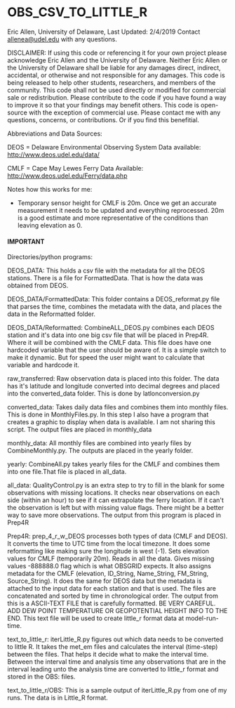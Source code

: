 # OBS_CSV_TO_LITTLE_R

Eric Allen, University of Delaware, Last Updated: 2/4/2019
Contact allenea@udel.edu with any questions.

DISCLAIMER: 
If using this code or referencing it for your own project please acknowledge Eric Allen and the University of Delaware. Neither Eric Allen or the University of Delaware shall be liable for any damages direct, indirect, accidental, or otherwise and not responsible for any damages. This code is being released to help other students, researchers, and members of the community. This code shall not be used directly or modified for commercial sale or redistribution. Please contribute to the code if you have found a way to improve it so that your findings may benefit others. This code is open-source with the exception of commercial use. Please contact me with any questions, concerns, or contributions. Or if you find this benefitial.




Abbreviations and Data Sources:

DEOS = Delaware Environmental Observing System
Data available: http://www.deos.udel.edu/data/

CMLF = Cape May Lewes Ferry
Data Available: http://www.deos.udel.edu/Ferry/data.php




Notes how this works for me:

- Temporary sensor height for CMLF is 20m. Once we get an accurate measurement it needs to be updated and everything reprocessed. 20m is a good estimate and more representative of the conditions than leaving elevation as 0.




#### IMPORTANT #####

Directories/python programs:


DEOS_DATA: This holds a csv file with the metadata for all the DEOS stations. There is a file for FormattedData. That is how the data was obtained from DEOS. 

DEOS_DATA/FormattedData: This folder contains a DEOS_reformat.py file that parses the time, combines the metadata with the data, and places the data in the Reformatted folder.

DEOS_DATA/Reformatted: CombineALL_DEOS.py combines each DEOS station and it's data into one big csv file that will be placed in Prep4R. Where it will be combined with the CMLF data. This file does have one hardcoded variable that the user should be aware of. It is a simple switch to make it dynamic. But for speed the user might want to calculate that variable and hardcode it.




raw_transferred: Raw observation data is placed into this folder. The data has it's latitude and longitude converted into decimal degrees and placed into the converted_data folder. This is done by latlonconversion.py

converted_data: Takes daily data files and combines them into monthly files. This is done in MonthlyFiles.py. In this step I also have a program that creates a graphic to display when data is available. I am not sharing this script. The output files are placed in monthly_data


monthly_data: All monthly files are combined into yearly files by CombineMonthly.py. The outputs are placed in the yearly folder.


yearly: CombineAll.py takes yearly files for the CMLF and combines them into one file.That file is placed in all_data. 


all_data: QualityControl.py is an extra step to try to fill in the blank for some observations with missing locations. It checks near observations on each side (within an hour) to see if it can extrapolate the ferry location. If it can't the observation is left but with missing value flags. There might be a better way to save more observations. The output from this program is placed in Prep4R


Prep4R: prep_4_r_w_DEOS processes both types of data (CMLF and DEOS). It converts the time to UTC time from the local timezone. It does some reformatting like making sure the longitude is west (-1). Sets elevation values for CMLF (temporarily 20m). Reads in all the data. Gives missing values -888888.0 flag which is what OBSGRID expects. It also assigns metadata for the CMLF (elevation, ID_String, Name_String, FM_String, Source_String). It does the same for DEOS data but the metadata is attached to the input data for each station and that is used. The files are concatenated and sorted by time in chronological order. The output from this is a ASCII-TEXT FILE that is carefully formatted. BE VERY CAREFUL. ADD DEW POINT TEMPERATURE OR GEOPOTENTIAL HEIGHT INFO TO THE END.  This text file will be used to create little_r format data at model-run-time. 


text_to_little_r: iterLittle_R.py figures out which data needs to be converted to little R.  It takes the met_em files and calculates the interval (time-step) between the files. That helps it decide what to make the interval time. Between the interval time and analysis time any observations that are in the interval leading unto the analysis time are converted to little_r format and stored in the OBS: files. 


text_to_little_r/OBS: This is a sample output of iterLittle_R.py from one of my runs. The data is in Little_R format.




